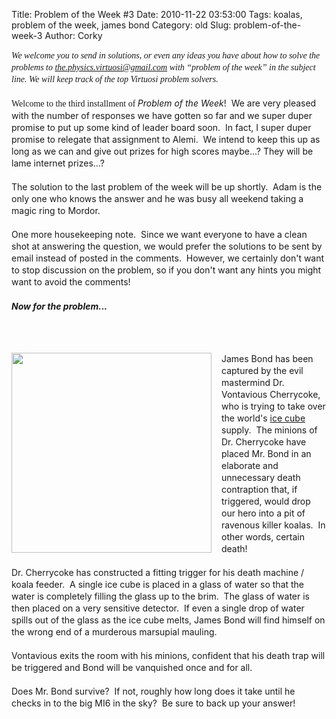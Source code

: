 Title: Problem of the Week #3
Date: 2010-11-22 03:53:00
Tags: koalas, problem of the week, james bond
Category: old
Slug: problem-of-the-week-3
Author: Corky

<span class="Apple-style-span" style="font-family: Georgia, Times, serif; font-size: 14px; line-height: 19px;"><i>We welcome you to send in solutions, or even any ideas you have about how to solve the problems to&nbsp;</i></span><span class="Apple-style-span" style="font-family: Georgia, Times, serif; font-size: 14px; line-height: 19px;"><a href="mailto:the.physics.virtuosi@gmail.com" style="background-attachment: initial; background-clip: initial; background-color: transparent; background-image: initial; background-origin: initial; background-position: initial initial; background-repeat: initial initial; color: #2d6e89; font-weight: bold; text-decoration: none;"><i>the.physics.virtuosi@gmail.com</i></a></span><span class="Apple-style-span" style="font-family: Georgia, Times, serif; font-size: 14px; line-height: 19px;"><i>&nbsp;with “problem of the week” in the subject line. We will keep track of the top Virtuosi problem solvers.</i><br /><br />Welcome to the third installment of </span><i style="font-size: 14px; line-height: 19px;">Problem of the Week</i><span class="Apple-style-span" style="font-size: medium;"><span class="Apple-style-span" style="font-size: 14px; line-height: 19px;">! &nbsp;We are very pleased with the number of responses we have gotten so far and we super duper promise to put up some kind of&nbsp;leader board&nbsp;soon. &nbsp;In fact, I super duper promise to relegate that assignment to Alemi. &nbsp;We intend to keep this up as long as we can and give out prizes for high scores maybe...? They will be lame internet prizes...?<br /><br />The solution to the last problem of the week will be up shortly. &nbsp;Adam is the only one who knows the answer and he was busy all weekend taking a magic ring to Mordor.<br /><br />One more housekeeping note. &nbsp;Since we want everyone to have a clean shot at answering the question, we would prefer the solutions to be sent by email instead of posted in the comments. &nbsp;However, we certainly don't want to stop discussion on the problem, so if you don't want any hints you might want to avoid the comments!</span><br /><span class="Apple-style-span" style="font-size: 14px; line-height: 19px;"> </span><br /><span class="Apple-style-span" style="font-size: 14px; line-height: 19px;"><b><i>Now for the problem...</i></b></span></span><br /><span class="Apple-style-span" style="font-size: 14px; line-height: 19px;"><b><i> </i></b></span><br /><a name='more'></a><br /><br /><div class="separator" style="clear: both; text-align: center;"><span class="Apple-style-span" style="font-size: medium;"><a href="http://2.bp.blogspot.com/_fa6AZDCsHnY/TOohHfT9CTI/AAAAAAAAAHg/kpLDQteBptA/s1600/james+bond007.jpg" imageanchor="1" style="clear: left; float: left; margin-bottom: 1em; margin-right: 1em;"><img border="0" height="320" src="http://2.bp.blogspot.com/_fa6AZDCsHnY/TOohHfT9CTI/AAAAAAAAAHg/kpLDQteBptA/s320/james+bond007.jpg" width="320" /></a></span></div><span class="Apple-style-span" style="font-size: 14px; line-height: 19px;">James Bond has been captured by the evil mastermind Dr. Vontavious Cherrycoke, who is trying to take over the world's <a href="http://en.wikipedia.org/wiki/Ice_Cube">ice cube</a> supply. &nbsp;The minions of Dr. Cherrycoke have placed Mr. Bond in an elaborate and unnecessary death contraption that, if triggered, would drop our hero into a pit of ravenous killer koalas. &nbsp;In other words, certain death! &nbsp; &nbsp; &nbsp; &nbsp; &nbsp;</span><br /><span class="Apple-style-span" style="font-size: medium;"><span class="Apple-style-span" style="font-size: 14px; line-height: 19px;"><br /></span></span> <span class="Apple-style-span" style="font-size: medium;"><span class="Apple-style-span" style="font-size: 14px; line-height: 19px;">Dr. Cherrycoke has constructed a fitting trigger for his death machine / koala feeder. &nbsp;A single ice cube is placed in a glass of water so that the water is completely filling the glass up to the brim. &nbsp;The glass of water is then placed on a very sensitive detector. &nbsp;If even a single drop of water spills out of the glass as the ice cube melts, James Bond will find himself on the wrong end of a murderous marsupial mauling.</span></span><br /><div><span class="Apple-style-span" style="font-size: medium;"><span class="Apple-style-span" style="font-size: 14px; line-height: 19px;"><br /></span></span></div><div><span class="Apple-style-span"><span class="Apple-style-span"></span></span><span class="Apple-style-span" style="font-size: medium;"><span class="Apple-style-span" style="font-size: 14px; line-height: 19px;">Vontavious exits the room with his minions, confident that his death trap will be triggered and Bond will be vanquished once and for all.</span></span></div><div><span class="Apple-style-span"><span class="Apple-style-span" style="font-size: medium;"><span class="Apple-style-span" style="font-size: 14px; line-height: 19px;"><br /></span></span></span></div><div><span class="Apple-style-span" style="font-size: medium;"><span class="Apple-style-span" style="font-size: 14px; line-height: 19px;">Does Mr. Bond survive? &nbsp;If not, roughly how long does it take until he checks in to the big MI6 in the sky? &nbsp;Be sure to back up your answer!</span></span><span class="Apple-style-span" style="font-size: 14px; line-height: 19px;">&nbsp;</span></div><div><span class="Apple-style-span" style="font-size: medium;"><span class="Apple-style-span" style="font-size: 14px; line-height: 19px;"> </span></span> <span class="Apple-style-span" style="font-size: medium;"><span class="Apple-style-span" style="font-size: 14px; line-height: 19px;"> </span></span><br /><div class="separator" style="clear: both; font-size: 4px; text-align: center;"></div></div>
